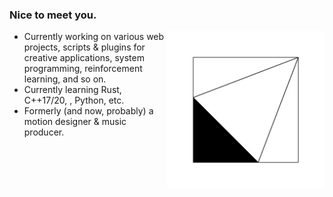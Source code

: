 ### Nice to meet you.

<img style="float: right; width: 50%;" src="logo_1080.svg" />

- Currently working on various web projects, scripts & plugins for creative applications, system programming, reinforcement learning, and so on. 
- Currently learning Rust, C++17/20, , Python, etc.
- Formerly (and now, probably) a motion designer & music producer.
